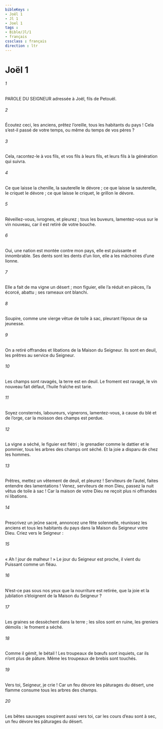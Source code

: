 ```yaml
---
bibleKeys : 
- Joël 1
- Jl 1
- Joel 1
tags : 
- Bible/Jl/1
- français
cssclass : français
direction : ltr
---
```


# Joël 1

###### 1
PAROLE DU SEIGNEUR adressée à Joël, fils de Petouël.
###### 2
Écoutez ceci, les anciens,
prêtez l’oreille, tous les habitants du pays !
Cela s’est-il passé de votre temps,
ou même du temps de vos pères ?
###### 3
Cela, racontez-le à vos fils,
et vos fils à leurs fils,
et leurs fils à la génération qui suivra.
###### 4
Ce que laisse la chenille,
la sauterelle le dévore ;
ce que laisse la sauterelle,
le criquet le dévore ;
ce que laisse le criquet,
le grillon le dévore.
###### 5
Réveillez-vous, ivrognes, et pleurez ;
tous les buveurs, lamentez-vous sur le vin nouveau,
car il est retiré de votre bouche.
###### 6
Oui, une nation est montée contre mon pays,
elle est puissante et innombrable.
Ses dents sont les dents d’un lion,
elle a les mâchoires d’une lionne.
###### 7
Elle a fait de ma vigne un désert ;
mon figuier, elle l’a réduit en pièces,
l’a écorcé, abattu ;
ses rameaux ont blanchi.
###### 8
Soupire, comme une vierge vêtue de toile à sac,
pleurant l’époux de sa jeunesse.
###### 9
On a retiré offrandes et libations
de la Maison du Seigneur.
Ils sont en deuil, les prêtres
au service du Seigneur.
###### 10
Les champs sont ravagés,
la terre est en deuil.
Le froment est ravagé,
le vin nouveau fait défaut,
l’huile fraîche est tarie.
###### 11
Soyez consternés, laboureurs,
vignerons, lamentez-vous,
à cause du blé et de l’orge,
car la moisson des champs est perdue.
###### 12
La vigne a séché, le figuier est flétri ;
le grenadier comme le dattier et le pommier,
tous les arbres des champs ont séché.
Et la joie a disparu de chez les hommes.
###### 13
Prêtres, mettez un vêtement de deuil, et pleurez !
Serviteurs de l’autel, faites entendre des lamentations !
Venez, serviteurs de mon Dieu,
passez la nuit vêtus de toile à sac !
Car la maison de votre Dieu
ne reçoit plus ni offrandes ni libations.
###### 14
Prescrivez un jeûne sacré,
annoncez une fête solennelle,
réunissez les anciens et tous les habitants du pays
dans la Maison du Seigneur votre Dieu.
Criez vers le Seigneur :
###### 15
« Ah ! jour de malheur ! »
Le jour du Seigneur est proche,
il vient du Puissant comme un fléau.
###### 16
N’est-ce pas sous nos yeux
que la nourriture est retirée,
que la joie et la jubilation
s’éloignent de la Maison du Seigneur ?
###### 17
Les graines se dessèchent dans la terre ;
les silos sont en ruine, les greniers démolis :
le froment a séché.
###### 18
Comme il gémit, le bétail !
Les troupeaux de bœufs sont inquiets,
car ils n’ont plus de pâture.
Même les troupeaux de brebis sont touchés.
###### 19
Vers toi, Seigneur, je crie !
Car un feu dévore les pâturages du désert,
une flamme consume tous les arbres des champs.
###### 20
Les bêtes sauvages soupirent aussi vers toi,
car les cours d’eau sont à sec,
un feu dévore les pâturages du désert.
